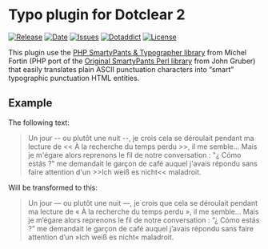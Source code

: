 # Typo plugin for Dotclear 2

[![Release](https://img.shields.io/github/v/release/franck-paul/typo)](https://github.com/franck-paul/typo/releases)
[![Date](https://img.shields.io/github/release-date/franck-paul/typo)](https://github.com/franck-paul/typo/releases)
[![Issues](https://img.shields.io/github/issues/franck-paul/typo)](https://github.com/franck-paul/typo/issues)
[![Dotaddict](https://img.shields.io/badge/dotaddict-official-green.svg)](https://plugins.dotaddict.org/dc2/details/typo)
[![License](https://img.shields.io/github/license/franck-paul/typo)](https://github.com/franck-paul/typo/blob/master/LICENSE)

This plugin use the [PHP SmartyPants & Typographer library](https://michelf.ca/projets/php-smartypants/) from Michel Fortin (PHP port of the [Original SmartyPants Perl library](https://daringfireball.net/projects/smartypants/) from John Gruber) that easily translates plain ASCII punctuation characters into “smart” typographic punctuation HTML entities.

## Example

The following text:

> Un jour \-- ou plutôt une nuit \--, je crois cela se déroulait pendant ma lecture de << À la recherche du temps perdu >>, il me semble\... Mais je m\'égare alors reprenons le fil de notre conversation : \"¿ Cómo estás ?\" me demandait le garçon de café auquel j\'avais répondu sans faire attention d\'un >>Ich weiß es nicht<< maladroit.

Will be transformed to this:

> Un jour — ou plutôt une nuit —, je crois que cela se déroulait pendant ma lecture de « À la recherche du temps perdu », il me semble… Mais je m’égare alors reprenons le fil de notre conversation : “¿ Cómo estás ?” me demandait le garçon de café auquel j’avais répondu sans faire attention d’un »Ich weiß es nicht« maladroit.
